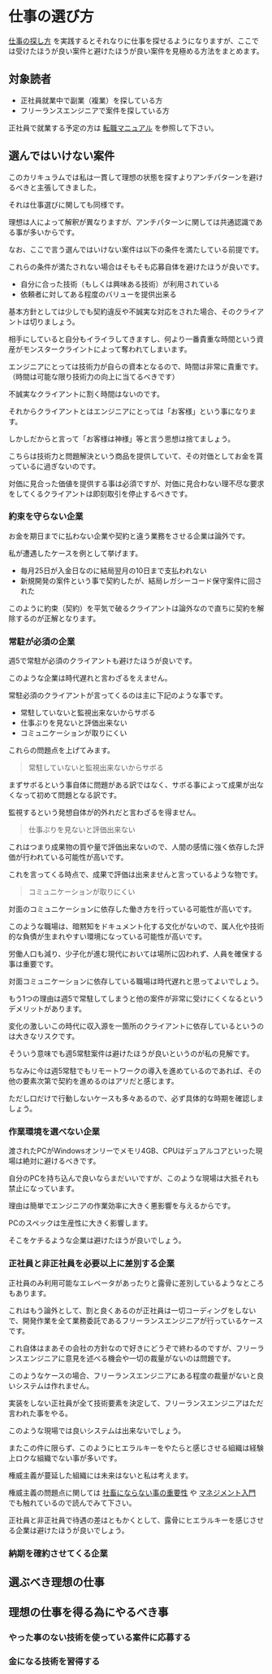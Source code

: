 # 仕事の選び方

[仕事の探し方](https://github.com/keitakn/web-developer-ojt/blob/master/docs/tips/HowToFindJob.md) を実践するとそれなりに仕事を探せるようになりますが、ここでは受けたほうが良い案件と避けたほうが良い案件を見極める方法をまとめます。

## 対象読者

- 正社員就業中で副業（複業）を探している方
- フリーランスエンジニアで案件を探している方

正社員で就業する予定の方は [転職マニュアル](https://github.com/keitakn/web-developer-ojt/blob/master/docs/tips/ChangeJobManual.md) を参照して下さい。

## 選んではいけない案件

このカリキュラムでは私は一貫して理想の状態を探すよりアンチパターンを避けるべきと主張してきました。

それは仕事選びに関しても同様です。

理想は人によって解釈が異なりますが、アンチパターンに関しては共通認識である事が多いからです。

なお、ここで言う選んではいけない案件は以下の条件を満たしている前提です。

これらの条件が満たされない場合はそもそも応募自体を避けたほうが良いです。

- 自分に合った技術（もしくは興味ある技術）が利用されている
- 依頼者に対してある程度のバリューを提供出来る

基本方針としては少しでも契約違反や不誠実な対応をされた場合、そのクライアントは切りましょう。

相手にしていると自分もイライラしてきますし、何より一番貴重な時間という資産がモンスタークライントによって奪われてしまいます。

エンジニアにとっては技術力が自らの資本となるので、時間は非常に貴重です。（時間は可能な限り技術力の向上に当てるべきです）

不誠実なクライアントに割く時間はないのです。

それからクライアントとはエンジニアにとっては「お客様」という事になります。

しかしだからと言って「お客様は神様」等と言う思想は捨てましょう。

こちらは技術力と問題解決という商品を提供していて、その対価としてお金を貰っているに過ぎないのです。

対価に見合った価値を提供する事は必須ですが、対価に見合わない理不尽な要求をしてくるクライアントは即刻取引を停止するべきです。

### 約束を守らない企業

お金を期日までに払わない企業や契約と違う業務をさせる企業は論外です。

私が遭遇したケースを例として挙げます。

- 毎月25日が入金日なのに結局翌月の10日まで支払われない
- 新規開発の案件という事で契約したが、結局レガシーコード保守案件に回された

このように約束（契約）を平気で破るクライアントは論外なので直ちに契約を解除するのが正解となります。

### 常駐が必須の企業

週5で常駐が必須のクライアントも避けたほうが良いです。

このような企業は時代遅れと言わざるをえません。

常駐必須のクライアントが言ってくるのは主に下記のような事です。

- 常駐していないと監視出来ないからサボる
- 仕事ぶりを見ないと評価出来ない
- コミュニケーションが取りにくい

これらの問題点を上げてみます。

>常駐していないと監視出来ないからサボる

まずサボるという事自体に問題がある訳ではなく、サボる事によって成果が出なくなって初めて問題となる訳です。

監視するという発想自体が的外れだと言わざるを得ません。

>仕事ぶりを見ないと評価出来ない

これはつまり成果物の質や量で評価出来ないので、人間の感情に強く依存した評価が行われている可能性が高いです。

これを言ってくる時点で、成果で評価は出来ませんと言っているような物です。

>コミュニケーションが取りにくい

対面のコミュニケーションに依存した働き方を行っている可能性が高いです。

このような職場は、暗黙知をドキュメント化する文化がないので、属人化や技術的な負債が生まれやすい環境になっている可能性が高いです。

労働人口も減り、少子化が進む現代においては場所に囚われず、人員を確保する事は重要です。

対面コミュニケーションに依存している職場は時代遅れと思ってよいでしょう。

もう1つの理由は週5で常駐してしまうと他の案件が非常に受けにくくなるというデメリットがあります。

変化の激しいこの時代に収入源を一箇所のクライアントに依存しているというのは大きなリスクです。

そういう意味でも週5常駐案件は避けたほうが良いというのが私の見解です。

ちなみに今は週5常駐でもリモートワークの導入を進めているのであれば、その他の要素次第で契約を進めるのはアリだと感じます。

ただし口だけで行動しないケースも多々あるので、必ず具体的な時期を確認しましょう。

### 作業環境を選べない企業

渡されたPCがWindowsオンリーでメモリ4GB、CPUはデュアルコアといった現場は絶対に避けるべきです。

自分のPCを持ち込んで良いならまだいいですが、このような現場は大抵それも禁止になっています。

理由は簡単でエンジニアの作業効率に大きく悪影響を与えるからです。

PCのスペックは生産性に大きく影響します。

そこをケチるような企業は避けたほうが良いでしょう。

### 正社員と非正社員を必要以上に差別する企業

正社員のみ利用可能なエレベータがあったりと露骨に差別しているようなところもあります。

これはもう論外として、割と良くあるのが正社員は一切コーディングをしないで、開発作業を全て業務委託であるフリーランスエンジニアが行っているケースです。

これ自体はまあその会社の方針なので好きにどうぞで終わるのですが、フリーランスエンジニアに意見を述べる機会や一切の裁量がないのは問題です。

このようなケースの場合、フリーランスエンジニアにある程度の裁量がないと良いシステムは作れません。

実装をしない正社員が全て技術要素を決定して、フリーランスエンジニアはただ言われた事をやる。

このような現場では良いシステムは出来ないでしょう。

またこの件に限らず、このようにヒエラルキーをやたらと感じさせる組織は経験上ロクな組織でない事が多いです。

権威主義が蔓延した組織には未来はないと私は考えます。

権威主義の問題点に関しては [社畜にならない事の重要性](https://github.com/keitakn/web-developer-ojt/blob/master/docs/tips/Shachiku.md) や [マネジメント入門](https://github.com/keitakn/web-developer-ojt/blob/master/docs/management/README.md) でも触れているので読んでみて下さい。

正社員と非正社員で待遇の差はともかくとして、露骨にヒエラルキーを感じさせる企業は避けたほうが良いでしょう。

### 納期を確約させてくる企業

## 選ぶべき理想の仕事

## 理想の仕事を得る為にやるべき事

### やった事のない技術を使っている案件に応募する

### 金になる技術を習得する
